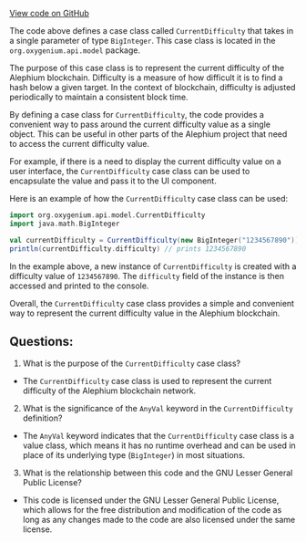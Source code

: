 [View code on GitHub](https://github.com/oxygenium/oxygenium/api/src/main/scala/org/oxygenium/api/model/CurrentDifficulty.scala)

The code above defines a case class called `CurrentDifficulty` that takes in a single parameter of type `BigInteger`. This case class is located in the `org.oxygenium.api.model` package. 

The purpose of this case class is to represent the current difficulty of the Alephium blockchain. Difficulty is a measure of how difficult it is to find a hash below a given target. In the context of blockchain, difficulty is adjusted periodically to maintain a consistent block time. 

By defining a case class for `CurrentDifficulty`, the code provides a convenient way to pass around the current difficulty value as a single object. This can be useful in other parts of the Alephium project that need to access the current difficulty value. 

For example, if there is a need to display the current difficulty value on a user interface, the `CurrentDifficulty` case class can be used to encapsulate the value and pass it to the UI component. 

Here is an example of how the `CurrentDifficulty` case class can be used:

```scala
import org.oxygenium.api.model.CurrentDifficulty
import java.math.BigInteger

val currentDifficulty = CurrentDifficulty(new BigInteger("1234567890"))
println(currentDifficulty.difficulty) // prints 1234567890
```

In the example above, a new instance of `CurrentDifficulty` is created with a difficulty value of `1234567890`. The `difficulty` field of the instance is then accessed and printed to the console. 

Overall, the `CurrentDifficulty` case class provides a simple and convenient way to represent the current difficulty value in the Alephium blockchain.
## Questions: 
 1. What is the purpose of the `CurrentDifficulty` case class?
- The `CurrentDifficulty` case class is used to represent the current difficulty of the Alephium blockchain network.

2. What is the significance of the `AnyVal` keyword in the `CurrentDifficulty` definition?
- The `AnyVal` keyword indicates that the `CurrentDifficulty` case class is a value class, which means it has no runtime overhead and can be used in place of its underlying type (`BigInteger`) in most situations.

3. What is the relationship between this code and the GNU Lesser General Public License?
- This code is licensed under the GNU Lesser General Public License, which allows for the free distribution and modification of the code as long as any changes made to the code are also licensed under the same license.